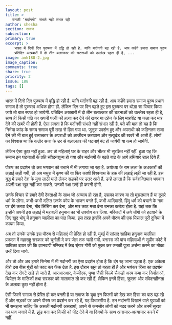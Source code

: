 ```yaml
---
layout: post
title: >
   उनकी ‘मर्दानगी’ संभले नहीं संभल रही
author: shesha
section: समाज
subsection:
primary: true
excerpt: >
    भारत में दिनों दिन पुरुषत्व में वृद्धि हो रही है. यानि मर्दानगी बढ़ रही है. आप कहेंगे हमारा समाज पुरुष प्रधान समाज है तो पुरुषत्व अधिक होगा ही. लेकिन दिन पर दिन बढ़ते हुए इस पुरुषत्व पर थोड़ा सा विचार किया जाये तो बात स्पष्ट हो जायेगी.
	प्रतिदिन अखबारों में दो तीन बलात्कार की घटनाओं को उल्लेख रहता ही है, ...
image: ank188-2.jpg
image_caption: 
comments: true
share: true
priority: 2
issue: 188
tags: []
---
```


भारत में दिनों दिन पुरुषत्व में वृद्धि हो रही है. यानि मर्दानगी बढ़ रही है. आप कहेंगे हमारा समाज पुरुष प्रधान समाज है तो पुरुषत्व अधिक होगा ही. लेकिन दिन पर दिन बढ़ते हुए इस पुरुषत्व पर थोड़ा सा विचार किया जाये तो बात स्पष्ट हो जायेगी.
प्रतिदिन अखबारों में दो तीन बलात्कार की घटनाओं को उल्लेख रहता ही है, साथ ही किसी पति का अपनी पत्नी की हत्या कर देने की खबर या दहेज के लिए मारपीट या जला कर मार देने की खबरें भी होती हैं. ऐसा लगता है कि मर्दानगी संभले नहीं संभल रही है. पते की बात तो यह है कि निर्भया कांड के समय समाज पूरी तरह से हिल गया था. जुलूस प्रदर्शन हुए और अपराधी को कठिनतम सजा देने की भी बात हुई बलात्कार के अपराधी को आजीवन करावास और मृत्युदंड की खबरें भी आती हैं. लोगों का विश्वास था कि कठोर सजा के डर से बलात्कार की घटनाएं बंद हो जायेंगी या कम हो जायेंगेी.

लेकिन ऐसा कुछ नहीं हुआ. अब तो महिलाएं घर के बाहर और भीतर भी सुरक्षित नहीं रहीं. हुआ यह कि समाज इन घटनाओं के प्रति संवेदनशून्य हो गया और मर्दानगी के बढ़ते बाढ़ के आगे हथियार डाल दिये हैं.

पौरुष का प्रदर्शन तो अब भगवान को बचाने में भी लगाया जा रहा है. अयोध्या के राम लला के अधकारों की लड़ाई लड़ी गयी, तो अब मथुरा में कृष्ण की या फिर काशी विश्वनाथ के हक की लड़ाई लड़ी जा रही है. इस युद्ध में हमारे देश के युवा लाठी भाले लेकर सड़कों पर उतर आते हैं. उन्हें लगता है कि सर्वशक्तिमान भगवान अपनी रक्षा खुद नहीं कर सकते. उनकी रक्षा उन्हें ही करनी होगी.

उनके विचार से हमारे देवी देवताओं के साथ जो अन्याय हो रहा है, उसका कारण या तो मुसलमान हैं या दूसरे धर्म के लोगा. कभी-कभी दलित उनके कोप के भाजन बनते हैं, कभी आदिवासी. हिंदु धर्म को बचाने के नाम पर दंगे करवा देना, मौब लिंचिंग कर देना, और मार काट मचा देना उनका कर्तव्य होता है. यहां तक कि इन्होंने अपनी इस लड़ाई में महाबली हनुमान का भी उपयोग कर लिया. मस्जिदों में लगे चोंगो को हटवाने के लिए खुद भोपू में हनुमान चालीसा का पाठ किया. इस तरह इन्होंने अपने पौरुष की एक मिसाल पूरी दुनिया में कायम किया.

अब तो उनके उनके इस पौरुष से महिलाएं भी प्रेरित हो रही हैं. मुबई में सांसद साहिबा हनुमान चालीसा प्रकरण में महाराष्ट्र सरकार को चुनौती दे कर जेल तक चली गयी. बनारस की पांच महिलाओं ने सुप्रीम कोर्ट में याचिका दायर की कि ज्ञानवापी मस्जिद में कैद श्रृंगार गौरी को मुक्त कर उनकी पूजा अर्चना करने का मौका उन्हें दिया जाये.

और तो और अब हमारे सिनेमा में भी मर्दानगी का ऐसा प्रदर्शन होता है कि दंग रह जाना पड़ता है. एक अकेला हीरो दस बीस गुंडों को काट कर फेंक देता है. इस दौरान खून तो बहता ही है और भयंकर हिंसा का प्रदर्शन देख कर रोंगटे खड़े हो जाते हैं. आरआरआर, केजीएफ, पुष्पा जैसी फिल्में सैकड़ों अरब कमा कर निर्माताओं, थियेटर के मालिकों तथा सरकार को मालामाल तो कर रही हैं, लेकिन इनमें हिंसा, क्रूरता और संवेदनहीनता के अलावा कुछ नहीं होता है.

ऐसी फिल्में समाज से प्रेरित हो कर बनती हैं या समाज के युवा इन फिल्मों को देख कर हिंसा का पाठ पढ़ रहे हैं और सड़कों पर अपने पौरुष का प्रदर्शन कर रहे हैं, यह विचारणीय है. उन मर्दानगी दिखाने वाले युवाओं को भी समझना चाहिए कि असली मर्दानगी असहायों, अपने से कमजोर लोगों को मदद करने और उनमें सुरक्षा का भाव जगाने में है. झुंड बना कर किसी को पीट देने में या स्त्रियों के साथ अनाचार-अत्याचार करने में नहीं.